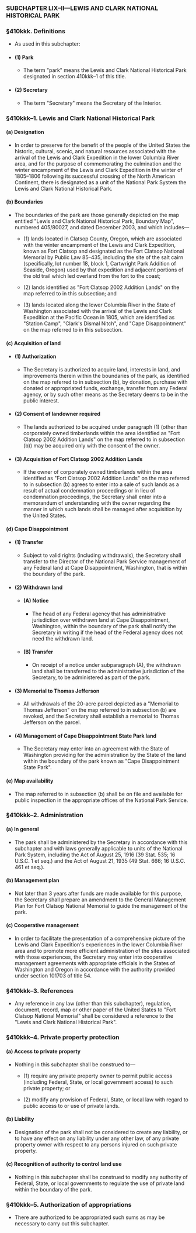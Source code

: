 ### SUBCHAPTER LIX–II—LEWIS AND CLARK NATIONAL HISTORICAL PARK

### §410kkk. Definitions
* As used in this subchapter:

* #### (1) Park
  * The term "park" means the Lewis and Clark National Historical Park designated in section 410kkk–1 of this title.

* #### (2) Secretary
  * The term "Secretary" means the Secretary of the Interior.

### §410kkk–1. Lewis and Clark National Historical Park
#### (a) Designation
* In order to preserve for the benefit of the people of the United States the historic, cultural, scenic, and natural resources associated with the arrival of the Lewis and Clark Expedition in the lower Columbia River area, and for the purpose of commemorating the culmination and the winter encampment of the Lewis and Clark Expedition in the winter of 1805–1806 following its successful crossing of the North American Continent, there is designated as a unit of the National Park System the Lewis and Clark National Historical Park.

#### (b) Boundaries
* The boundaries of the park are those generally depicted on the map entitled "Lewis and Clark National Historical Park, Boundary Map", numbered 405/80027, and dated December 2003, and which includes—

  * (1) lands located in Clatsop County, Oregon, which are associated with the winter encampment of the Lewis and Clark Expedition, known as Fort Clatsop and designated as the Fort Clatsop National Memorial by Public Law 85–435, including the site of the salt cairn (specifically, lot number 18, block 1, Cartwright Park Addition of Seaside, Oregon) used by that expedition and adjacent portions of the old trail which led overland from the fort to the coast;

  * (2) lands identified as "Fort Clatsop 2002 Addition Lands" on the map referred to in this subsection; and

  * (3) lands located along the lower Columbia River in the State of Washington associated with the arrival of the Lewis and Clark Expedition at the Pacific Ocean in 1805, which are identified as "Station Camp", "Clark's Dismal Nitch", and "Cape Disappointment" on the map referred to in this subsection.

#### (c) Acquisition of land
* #### (1) Authorization
  * The Secretary is authorized to acquire land, interests in land, and improvements therein within the boundaries of the park, as identified on the map referred to in subsection (b), by donation, purchase with donated or appropriated funds, exchange, transfer from any Federal agency, or by such other means as the Secretary deems to be in the public interest.

* #### (2) Consent of landowner required
  * The lands authorized to be acquired under paragraph (1) (other than corporately owned timberlands within the area identified as "Fort Clatsop 2002 Addition Lands" on the map referred to in subsection (b)) may be acquired only with the consent of the owner.

* #### (3) Acquisition of Fort Clatsop 2002 Addition Lands
  * If the owner of corporately owned timberlands within the area identified as "Fort Clatsop 2002 Addition Lands" on the map referred to in subsection (b) agrees to enter into a sale of such lands as a result of actual condemnation proceedings or in lieu of condemnation proceedings, the Secretary shall enter into a memorandum of understanding with the owner regarding the manner in which such lands shall be managed after acquisition by the United States.

#### (d) Cape Disappointment
* #### (1) Transfer
  * Subject to valid rights (including withdrawals), the Secretary shall transfer to the Director of the National Park Service management of any Federal land at Cape Disappointment, Washington, that is within the boundary of the park.

* #### (2) Withdrawn land
  * #### (A) Notice
    * The head of any Federal agency that has administrative jurisdiction over withdrawn land at Cape Disappointment, Washington, within the boundary of the park shall notify the Secretary in writing if the head of the Federal agency does not need the withdrawn land.

  * #### (B) Transfer
    * On receipt of a notice under subparagraph (A), the withdrawn land shall be transferred to the administrative jurisdiction of the Secretary, to be administered as part of the park.

* #### (3) Memorial to Thomas Jefferson
  * All withdrawals of the 20-acre parcel depicted as a "Memorial to Thomas Jefferson" on the map referred to in subsection (b) are revoked, and the Secretary shall establish a memorial to Thomas Jefferson on the parcel.

* #### (4) Management of Cape Disappointment State Park land
  * The Secretary may enter into an agreement with the State of Washington providing for the administration by the State of the land within the boundary of the park known as "Cape Disappointment State Park".

#### (e) Map availability
* The map referred to in subsection (b) shall be on file and available for public inspection in the appropriate offices of the National Park Service.

### §410kkk–2. Administration
#### (a) In general
* The park shall be administered by the Secretary in accordance with this subchapter and with laws generally applicable to units of the National Park System, including the Act of August 25, 1916 (39 Stat. 535; 16 U.S.C. 1 et seq.) and the Act of August 21, 1935 (49 Stat. 666; 16 U.S.C. 461 et seq.).

#### (b) Management plan
* Not later than 3 years after funds are made available for this purpose, the Secretary shall prepare an amendment to the General Management Plan for Fort Clatsop National Memorial to guide the management of the park.

#### (c) Cooperative management
* In order to facilitate the presentation of a comprehensive picture of the Lewis and Clark Expedition's experiences in the lower Columbia River area and to promote more efficient administration of the sites associated with those experiences, the Secretary may enter into cooperative management agreements with appropriate officials in the States of Washington and Oregon in accordance with the authority provided under section 101703 of title 54.

### §410kkk–3. References
* Any reference in any law (other than this subchapter), regulation, document, record, map or other paper of the United States to "Fort Clatsop National Memorial" shall be considered a reference to the "Lewis and Clark National Historical Park".

### §410kkk–4. Private property protection
#### (a) Access to private property
* Nothing in this subchapter shall be construed to—

  * (1) require any private property owner to permit public access (including Federal, State, or local government access) to such private property; or

  * (2) modify any provision of Federal, State, or local law with regard to public access to or use of private lands.

#### (b) Liability
* Designation of the park shall not be considered to create any liability, or to have any effect on any liability under any other law, of any private property owner with respect to any persons injured on such private property.

#### (c) Recognition of authority to control land use
* Nothing in this subchapter shall be construed to modify any authority of Federal, State, or local governments to regulate the use of private land within the boundary of the park.

### §410kkk–5. Authorization of appropriations
* There are authorized to be appropriated such sums as may be necessary to carry out this subchapter.